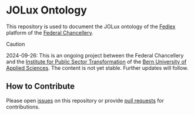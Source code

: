 # JOLux Ontology

This repository is used to document the JOLux ontology of the [Fedlex](https://www.fedlex.admin.ch/en) platform of the [Federal Chancellery](https://www.bk.admin.ch/bk/en/home.html).

> [!CAUTION]
> 2024-09-26: This is an ongoing project between the Federal Chancellery and the [Institute for Public Sector Transformation](https://www.bfh.ch/en/research/research-areas/public-sector-transformation/) of the [Bern University of Applied Sciences](https://www.bfh.ch/en/). The content is not yet stable. Further updates will follow.

## How to Contribute

Please open [issues](https://github.com/swiss/jolux/issues) on this repository or provide [pull requests](https://docs.github.com/en/pull-requests/collaborating-with-pull-requests/proposing-changes-to-your-work-with-pull-requests/about-pull-requests) for contributions.
